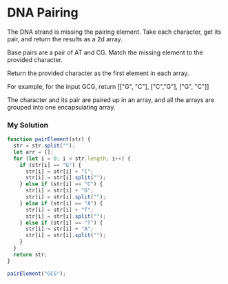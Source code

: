 # DNA Pairing

The DNA strand is missing the pairing element. Take each character, get its pair, and return the results as a 2d array.

Base pairs are a pair of AT and CG. Match the missing element to the provided character.

Return the provided character as the first element in each array.

For example, for the input GCG, return [["G", "C"], ["C","G"], ["G", "C"]]

The character and its pair are paired up in an array, and all the arrays are grouped into one encapsulating array.

### My Solution

```javascript
function pairElement(str) {
  str = str.split("");
  let arr = [];
  for (let i = 0; i < str.length; i++) {
    if (str[i] == "G") {
      str[i] = str[i] + "C";
      str[i] = str[i].split("");
    } else if (str[i] == "C") {
      str[i] = str[i] + "G";
      str[i] = str[i].split("");
    } else if (str[i] == "A") {
      str[i] = str[i] + "T";
      str[i] = str[i].split("");
    } else if (str[i] == "T") {
      str[i] = str[i] + "A";
      str[i] = str[i].split("");
    }
  }
  return str;
}

pairElement("GCG");
```
